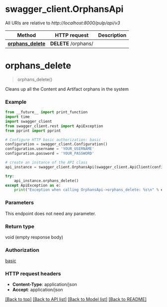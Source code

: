 # swagger_client.OrphansApi

All URIs are relative to *http://localhost:8000/pulp/api/v3*

Method | HTTP request | Description
------------- | ------------- | -------------
[**orphans_delete**](OrphansApi.md#orphans_delete) | **DELETE** /orphans/ | 


# **orphans_delete**
> orphans_delete()



Cleans up all the Content and Artifact orphans in the system

### Example
```python
from __future__ import print_function
import time
import swagger_client
from swagger_client.rest import ApiException
from pprint import pprint

# Configure HTTP basic authorization: basic
configuration = swagger_client.Configuration()
configuration.username = 'YOUR_USERNAME'
configuration.password = 'YOUR_PASSWORD'

# create an instance of the API class
api_instance = swagger_client.OrphansApi(swagger_client.ApiClient(configuration))

try:
    api_instance.orphans_delete()
except ApiException as e:
    print("Exception when calling OrphansApi->orphans_delete: %s\n" % e)
```

### Parameters
This endpoint does not need any parameter.

### Return type

void (empty response body)

### Authorization

[basic](../README.md#basic)

### HTTP request headers

 - **Content-Type**: application/json
 - **Accept**: application/json

[[Back to top]](#) [[Back to API list]](../README.md#documentation-for-api-endpoints) [[Back to Model list]](../README.md#documentation-for-models) [[Back to README]](../README.md)

